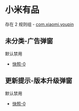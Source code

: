 # 小米有品

存在 2 规则组 - [com.xiaomi.youpin](/src/apps/com.xiaomi.youpin.ts)

## 未分类-广告弹窗

默认禁用

- [快照-0](https://i.gkd.li/i/12836727)

## 更新提示-版本升级弹窗

默认禁用

- [快照-0](https://i.gkd.li/i/12836775)
